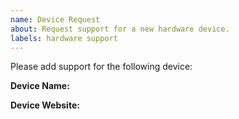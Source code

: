 ```yaml
---
name: Device Request
about: Request support for a new hardware device.
labels: hardware support
---
```

<!--
Please make sure you SEARCH for any other issues requesting your device before submitting your issue - it might already have been requested.

If you haven't found a similar issue, please carry on. Make sure that when you fill in the responses you delete the square brackets as comments inside these are not visible in the bug report.

To be able to add support for a particular device (keyboard, mouse, etc.), we need to be able to access an SDK. A Software Development Kit (SDK) is a code library that allows manufacturers to provide an way of controlling things with Aurora. It has various procedures programmed into it that we developers can use to send our own colour data to the keyboards or other devices. The SDK handles things such as making sure the data is in the right format, establishing a connection with the keyboard and anything else that needs to be done to make it work.

There may also be other open source projects on GitHub that we are able to use instead of needing the official SDK.

Please have a quick look on the manufacturer's website for an SDK (maybe under a section titled 'developers'). Please also search GitHub to see if there are any projects on there that might help.

Without an SDK, the only way to implement lighting in Aurora is to attempt to reverse-engineer packets of data sent from the PC software to the device, however this is a VERY SLOW PROCESS and the dev team do not have enough time to do this. If you join our Discord, we may be able to help you do this yourself if you choose to.
-->

Please add support for the following device:

**Device Name:** <!-- Make/model of device --> 

**Device Website:** <!-- Please add a link to the manufacturer's website -->